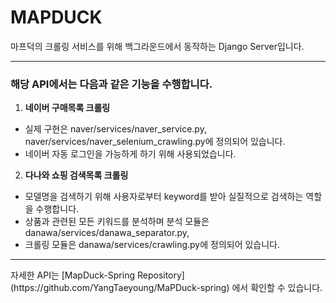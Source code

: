 # MAPDUCK
마프덕의 크롤링 서비스를 위해 백그라운드에서 동작하는 Django Server입니다.  
<hr/>

### 해당 API에서는 다음과 같은 기능을 수행합니다.

1. **네이버 구매목록 크롤링**   
- 실제 구현은 naver/services/naver_service.py, naver/services/naver_selenium_crawling.py에 정의되어 있습니다.   
- 네이버 자동 로그인을 가능하게 하기 위해 사용되었습니다.   
   
2. **다나와 쇼핑 검색목록 크롤링**   
- 모델명을 검색하기 위해 사용자로부터 keyword를 받아 실질적으로 검색하는 역할을 수행합니다.   
- 상품과 관련된 모든 키워드를 분석하며 분석 모듈은 danawa/services/danawa_separator.py,   
- 크롤링 모듈은 danawa/services/crawling.py에 정의되어 있습니다. 

<hr/>
자세한 API는 [MapDuck-Spring Repository](https://github.com/YangTaeyoung/MaPDuck-spring) 에서 확인할 수 있습니다.

